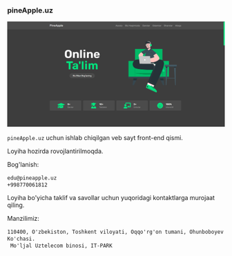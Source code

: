 ### pineApple.uz
![image](./for_Readme/main.png)

`pineApple.uz` uchun ishlab chiqilgan veb sayt front-end qismi.

Loyiha hozirda rovojlantirilmoqda.

Bog'lanish:
```
edu@pineapple.uz
+998770061812
```

Loyiha bo'yicha taklif va savollar uchun yuqoridagi kontaktlarga murojaat qiling. 

Manzilimiz:
```
110400, O'zbekiston, Toshkent viloyati, Oqqo'rg'on tumani, Ohunboboyev Ko'chasi.
 Mo'ljal Uztelecom binosi, IT-PARK
```